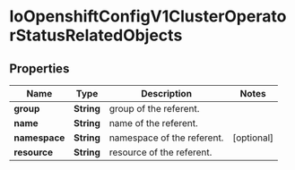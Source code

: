 
# IoOpenshiftConfigV1ClusterOperatorStatusRelatedObjects

## Properties
Name | Type | Description | Notes
------------ | ------------- | ------------- | -------------
**group** | **String** | group of the referent. | 
**name** | **String** | name of the referent. | 
**namespace** | **String** | namespace of the referent. |  [optional]
**resource** | **String** | resource of the referent. | 



